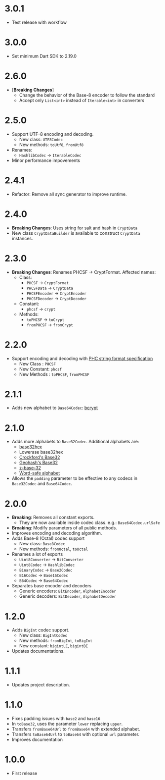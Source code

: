 # 3.0.1

- Test release with workflow

# 3.0.0

- Set minimum Dart SDK to 2.19.0

# 2.6.0

- [**Breaking Changes**]
  - Change the behavior of the Base-8 encoder to follow the standard
  - Accept only `List<int>` instead of `Iterable<int>` in converters

# 2.5.0

- Support UTF-8 encoding and decoding.
  - New class: `UTF8Codec`
  - New methods: `toUtf8`, `fromUtf8`
- Renames:
  - `HashlibCodec` -> `IterableCodec`
- Minor performance impovements

# 2.4.1

- Refactor: Remove all sync generator to improve runtime.

# 2.4.0

- **Breaking Changes**: Uses string for salt and hash in `CryptData`
- New class `CryptDataBuilder` is available to construct `CryptData` instances.

# 2.3.0

- **Breaking Changes**: Renames PHCSF -> CryptFormat. Affected names:
  - Class:
    - `PHCSF` -> `CryptFormat`
    - `PHCSFData` -> `CryptData`
    - `PHCSFEncoder` -> `CryptEncoder`
    - `PHCSFDecoder` -> `CryptDecoder`
  - Constant:
    - `phcsf` -> `crypt`
  - Methods:
    - `toPHCSF` -> `toCrypt`
    - `fromPHCSF` -> `fromCrypt`

# 2.2.0

- Support encoding and decoding with [PHC string format specification](https://github.com/P-H-C/phc-string-format/blob/master/phc-sf-spec.md)
  - New Class : `PHCSF`
  - New Constant: `phcsf`
  - New Methods : `toPHCSF`, `fromPHCSF`

# 2.1.1

- Adds new alphabet to `Base64Codec`: [bcrypt](https://en.wikipedia.org/wiki/Bcrypt#base64_encoding_alphabet)

# 2.1.0

- Adds more alphabets to `Base32Codec`. Additional alphabets are:
  - [base32hex](https://en.wikipedia.org/wiki/Base32#base32hex)
  - Lowerase base32hex
  - [Crockford's Base32](https://en.wikipedia.org/wiki/Base32#Crockford's_Base32)
  - [Geohash's Base32](https://en.wikipedia.org/wiki/Base32#Geohash)
  - [z-base-32](https://en.wikipedia.org/wiki/Base32#z-base-32)
  - [Word-safe alphabet](https://en.wikipedia.org/wiki/Base32#Word-safe_alphabet)
- Allows the `padding` parameter to be effective to any codecs in `Base32Codec` and `Base64Codec`.

# 2.0.0

- **Breaking**: Removes all constant exports.
  - They are now available inside codec class. e.g.: `Base64Codec.urlSafe`
- **Breaking**: Modify parameters of all public methods.
- Improves encoding and decoding algorithm.
- Adds Base-8 (Octal) codec support
  - New class: `Base8Codec`
  - New methods: `fromOctal`, `toOctal`
- Renames a lot of exports
  - `Uint8Converter` -> `BitConverter`
  - `Uint8Codec` -> `HashlibCodec`
  - `BinaryCodec` -> `Base2Codec`
  - `B16Codec` -> `Base16Codec`
  - `B64Codec` -> `Base64Codec`
- Separates base encoder and decoders
  - Generic encoders: `BitEncoder`, `AlphabetEncoder`
  - Generic decoders: `BitDecoder`, `AlphabetDecoder`

# 1.2.0

- Adds `BigInt` codec support.
  - New class: `BigIntCodec`
  - New methods: `fromBigInt`, `toBigInt`
  - New constant: `bigintLE`, `bigintBE`
- Updates documentations.

# 1.1.1

- Updates project description.

# 1.1.0

- Fixes padding issues with `base2` and `base16`
- In `toBase32`, uses the parameter `lower` replacing `upper`.
- Transfers `fromBase64Url` to `fromBase64` with extended alphabet.
- Transfers `toBase64Url` to `toBase64` with optional `url` parameter.
- Improves documentation

# 1.0.0

- First release
